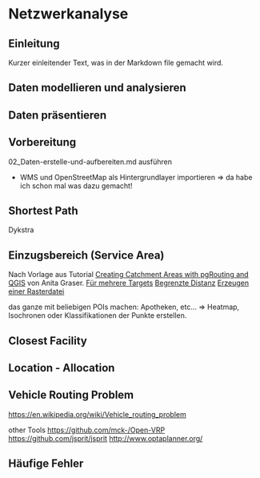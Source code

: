 # Netzwerkanalyse




## Einleitung

Kurzer einleitender Text, was in der Markdown file gemacht wird.

## Daten modellieren und analysieren

## Daten präsentieren

## Vorbereitung
02_Daten-erstelle-und-aufbereiten.md ausführen

- WMS und OpenStreetMap als Hintergrundlayer importieren => da habe ich schon mal was dazu gemacht!


## Shortest Path

Dykstra



## Einzugsbereich (Service Area)
Nach Vorlage aus Tutorial [Creating Catchment Areas with pgRouting and QGIS](http://anitagraser.com/2011/02/09/creating-catchment-areas-with-pgrouting-and-qgis/) von Anita Graser. [Für mehrere Targets](http://anitagraser.com/2011/02/12/drive-time-isochrones/)
[Begrenzte Distanz](http://anitagraser.com/2011/05/13/catchment-areas-with-pgrouting-driving_distance/)
[Erzeugen einer Rasterdatei](http://anitagraser.com/2011/07/24/infrastructure-coverage-based-on-open-data/)

das ganze mit beliebigen POIs machen: Apotheken, etc... => Heatmap, Isochronen oder Klassifikationen der Punkte erstellen.

## Closest Facility



## Location - Allocation



## Vehicle Routing Problem
https://en.wikipedia.org/wiki/Vehicle_routing_problem

other Tools
https://github.com/mck-/Open-VRP
https://github.com/jsprit/jsprit
http://www.optaplanner.org/


## Häufige Fehler





